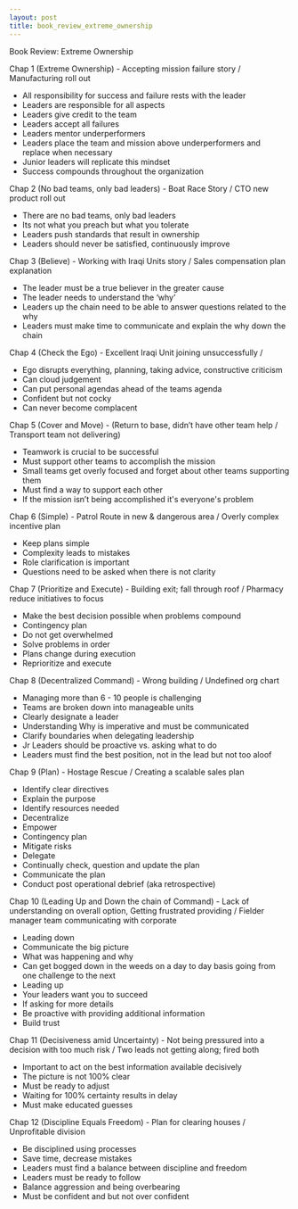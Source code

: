 ```yaml
---
layout: post
title: book_review_extreme_ownership
---
```


Book Review: Extreme Ownership

Chap 1 (Extreme Ownership) - Accepting mission failure story / Manufacturing roll out
* All responsibility for success and failure rests with the leader
* Leaders are responsible for all aspects
* Leaders give credit to the team
* Leaders accept all failures
* Leaders mentor underperformers
* Leaders place the team and mission above underperformers and replace when necessary
* Junior leaders will replicate this mindset
* Success compounds throughout the organization

Chap 2 (No bad teams, only bad leaders) - Boat Race Story / CTO new product roll out
* There are no bad teams, only bad leaders
* Its not what you preach but what you tolerate
* Leaders push standards that result in ownership
* Leaders should never be satisfied, continuously improve

Chap 3 (Believe) - Working with Iraqi Units story / Sales compensation plan explanation
* The leader must be a true believer in the greater cause
* The leader needs to understand the ‘why’
* Leaders up the chain need to be able to answer questions related to the why
* Leaders must make time to communicate and explain the why down the chain

Chap 4 (Check the Ego)  -  Excellent Iraqi Unit joining unsuccessfully /
* Ego disrupts everything, planning, taking advice, constructive criticism
* Can cloud judgement
* Can put personal agendas ahead of the teams agenda
* Confident but not cocky
* Can never become complacent

Chap 5 (Cover and Move) - (Return to base, didn’t have other team help / Transport team not delivering)
* Teamwork is crucial to be successful
* Must support other teams to accomplish the mission
* Small teams get overly focused and forget about other teams supporting them
* Must find a way to support each other
* If the mission isn’t being accomplished it's everyone's problem


Chap 6 (Simple) -   Patrol Route in new & dangerous area / Overly complex incentive plan
* Keep plans simple
* Complexity leads to mistakes
* Role clarification is important
* Questions need to be asked when there is not clarity

Chap 7 (Prioritize and Execute) - Building exit; fall through roof / Pharmacy reduce initiatives to focus
* Make the best decision possible when problems compound
* Contingency plan
* Do not get overwhelmed
* Solve problems in order
* Plans change during execution
* Reprioritize and execute

Chap 8 (Decentralized Command) - Wrong building / Undefined org chart
* Managing more than 6 - 10 people is challenging
* Teams are broken down into manageable units
* Clearly designate a leader
* Understanding Why is imperative and must be communicated
* Clarify boundaries when delegating leadership
* Jr Leaders should be proactive vs. asking what to do
* Leaders must find the best position, not in the lead but not too aloof

Chap 9 (Plan) - Hostage Rescue / Creating a scalable sales plan
* Identify clear directives
* Explain the purpose
* Identify resources needed
* Decentralize
* Empower
* Contingency plan
* Mitigate risks
* Delegate
* Continually check, question and update the plan
* Communicate the plan
* Conduct post operational debrief (aka retrospective)

Chap 10 (Leading Up and Down the chain of Command) - Lack of understanding on overall option, Getting frustrated providing / Fielder manager team communicating with corporate
* Leading down
* Communicate the big picture
* What was happening and why
* Can get bogged down in the weeds on a day to day basis going from one challenge to the next
* Leading up
* Your leaders want you to succeed
* If asking for more details
* Be proactive with providing additional information
* Build trust

Chap 11 (Decisiveness amid Uncertainty) - Not being pressured into a decision with too much risk / Two leads not getting along; fired both
* Important to act on the best information available decisively
* The picture is not 100% clear
* Must be ready to adjust
* Waiting for 100% certainty results in delay
* Must make educated guesses

Chap 12 (Discipline Equals Freedom) - Plan for clearing houses / Unprofitable division
* Be disciplined using processes
* Save time, decrease mistakes
* Leaders must find a balance between discipline and freedom
* Leaders must be ready to follow
* Balance aggression and being overbearing
* Must be confident and but not over confident
